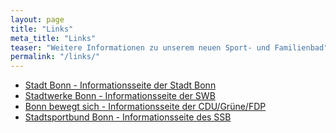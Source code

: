 ```yaml
---
layout: page
title: "Links"
meta_title: "Links"
teaser: "Weitere Informationen zu unserem neuen Sport- und Familienbad"
permalink: "/links/"
---
```


- [Stadt Bonn - Informationsseite der Stadt Bonn][1]
- [Stadtwerke Bonn - Informationsseite der SWB][2]
- [Bonn bewegt sich - Informationsseite der CDU/Grüne/FDP][3]
- [Stadtsportbund Bonn - Informationsseite des SSB][4]

 [1]: https://www.bonn.de/tourismus_kultur_sport_freizeit/baeder/wasserlandbad/index.html
 [2]: https://www.wasserlandbad.de/
 [3]: http://bonn-bewegt-sich.de/
 [4]: https://www.ssb-bonn.de/ssb-bonn/sportpolitik/unser-neues-schwimmbad/
